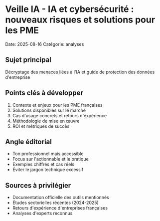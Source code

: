 # Veille IA - IA et cybersécurité : nouveaux risques et solutions pour les PME

Date: 2025-08-16
Catégorie: analyses

## Sujet principal
Décryptage des menaces liées à l'IA et guide de protection des données d'entreprise

## Points clés à développer
1. Contexte et enjeux pour les PME françaises
2. Solutions disponibles sur le marché
3. Cas d'usage concrets et retours d'expérience
4. Méthodologie de mise en œuvre
5. ROI et métriques de succès

## Angle éditorial
- Ton professionnel mais accessible
- Focus sur l'actionnable et le pratique
- Exemples chiffrés et cas réels
- Éviter le jargon technique excessif

## Sources à privilégier
- Documentation officielle des outils mentionnés
- Études sectorielles récentes (2024-2025)
- Retours d'expérience d'entreprises françaises
- Analyses d'experts reconnus
